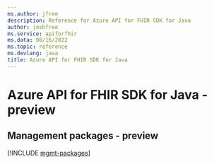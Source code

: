 ```yaml
---
ms.author: jfree
description: Reference for Azure API for FHIR SDK for Java
author: joshfree
ms.service: apiforfhir
ms.data: 08/16/2022
ms.topic: reference
ms.devlang: java
title: Azure API for FHIR SDK for Java
---
```

# Azure API for FHIR SDK for Java - preview

## Management packages - preview
[!INCLUDE [mgmt-packages](api-for-fhir-mgmt-index.md)]